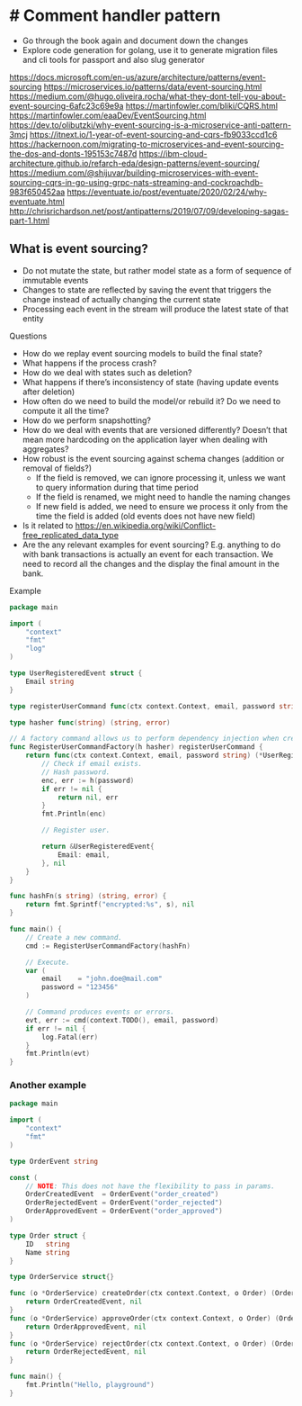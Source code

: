# # Comment handler pattern
- Go through the book again and document down the changes
- Explore code generation for golang, use it to generate migration files and cli tools for passport and also slug generator

https://docs.microsoft.com/en-us/azure/architecture/patterns/event-sourcing
https://microservices.io/patterns/data/event-sourcing.html
https://medium.com/@hugo.oliveira.rocha/what-they-dont-tell-you-about-event-sourcing-6afc23c69e9a
https://martinfowler.com/bliki/CQRS.html
https://martinfowler.com/eaaDev/EventSourcing.html
https://dev.to/olibutzki/why-event-sourcing-is-a-microservice-anti-pattern-3mcj
https://itnext.io/1-year-of-event-sourcing-and-cqrs-fb9033ccd1c6
https://hackernoon.com/migrating-to-microservices-and-event-sourcing-the-dos-and-donts-195153c7487d
https://ibm-cloud-architecture.github.io/refarch-eda/design-patterns/event-sourcing/
https://medium.com/@shijuvar/building-microservices-with-event-sourcing-cqrs-in-go-using-grpc-nats-streaming-and-cockroachdb-983f650452aa
https://eventuate.io/post/eventuate/2020/02/24/why-eventuate.html
http://chrisrichardson.net/post/antipatterns/2019/07/09/developing-sagas-part-1.html


## What is event sourcing?

- Do not mutate the state, but rather model state as a form of sequence of immutable events
- Changes to state are reflected by saving the event that triggers the change instead of actually changing the current state
- Processing each event in the stream will produce the latest state of that entity

Questions
- How do we replay event sourcing models to build the final state?
- What happens if the process crash?
- How do we deal with states such as deletion? 
- What happens if there’s inconsistency of state (having update events after deletion)
- How often do we need to build the model/or rebuild it? Do we need to compute it all the time? 
- How do we perform snapshotting?
- How do we deal with events that are versioned differently? Doesn’t that mean more hardcoding on the application layer when dealing with aggregates?
- How robust is the event sourcing against schema changes (addition or removal of fields?)
    - If the field is removed, we can ignore processing it, unless we want to query information during that time period
    - If the field is renamed, we might need to handle the naming changes
    - If new field is added, we need to ensure we process it only from the time the field is added (old events does not have new field)
- Is it related to https://en.wikipedia.org/wiki/Conflict-free_replicated_data_type
- Are the any relevant examples for event sourcing? E.g. anything to do with bank transactions is actually an event for each transaction. We need to record all the changes and the display the final amount in the bank.

Example
```go
package main

import (
	"context"
	"fmt"
	"log"
)

type UserRegisteredEvent struct {
	Email string
}

type registerUserCommand func(ctx context.Context, email, password string) (*UserRegisteredEvent, error)

type hasher func(string) (string, error)

// A factory command allows us to perform dependency injection when creating commands.
func RegisterUserCommandFactory(h hasher) registerUserCommand {
	return func(ctx context.Context, email, password string) (*UserRegisteredEvent, error) {
		// Check if email exists.
		// Hash password.
		enc, err := h(password)
		if err != nil {
			return nil, err
		}
		fmt.Println(enc)

		// Register user.

		return &UserRegisteredEvent{
			Email: email,
		}, nil
	}
}

func hashFn(s string) (string, error) {
	return fmt.Sprintf("encrypted:%s", s), nil
}

func main() {
	// Create a new command.
	cmd := RegisterUserCommandFactory(hashFn)

	// Execute.
	var (
		email    = "john.doe@mail.com"
		password = "123456"
	)

	// Command produces events or errors.
	evt, err := cmd(context.TODO(), email, password)
	if err != nil {
		log.Fatal(err)
	}
	fmt.Println(evt)
}
```


### Another example

```go
package main

import (
	"context"
	"fmt"
)

type OrderEvent string

const (
	// NOTE: This does not have the flexibility to pass in params.
	OrderCreatedEvent  = OrderEvent("order_created")
	OrderRejectedEvent = OrderEvent("order_rejected")
	OrderApprovedEvent = OrderEvent("order_approved")
)

type Order struct {
	ID   string
	Name string
}

type OrderService struct{}

func (o *OrderService) createOrder(ctx context.Context, o Order) (OrderEvent, error) {
	return OrderCreatedEvent, nil
}
func (o *OrderService) approveOrder(ctx context.Context, o Order) (OrderEvent, error) {
	return OrderApprovedEvent, nil
}
func (o *OrderService) rejectOrder(ctx context.Context, o Order) (OrderEvent, error) {
	return OrderRejectedEvent, nil
}

func main() {
	fmt.Println("Hello, playground")
}
```
